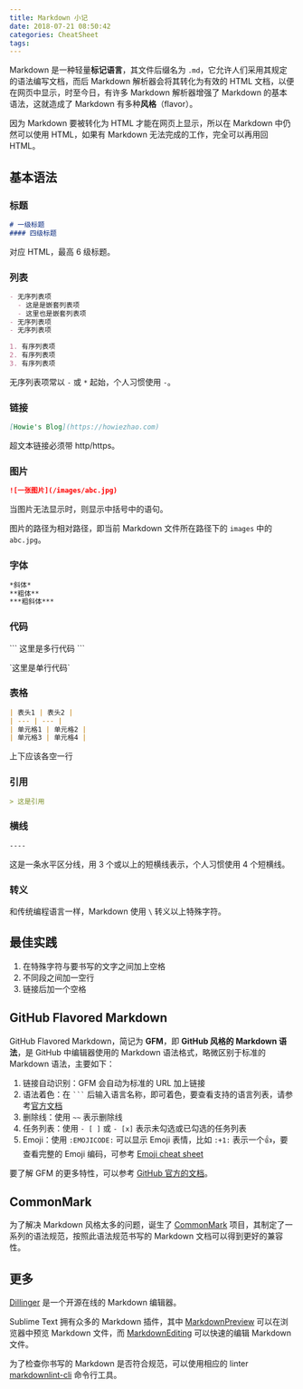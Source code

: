 ```yaml
---
title: Markdown 小记
date: 2018-07-21 08:50:42
categories: CheatSheet
tags:
---
```


Markdown 是一种轻量**标记语言**，其文件后缀名为 `.md`，它允许人们采用其规定的语法编写文档，而后 Markdown 解析器会将其转化为有效的 HTML 文档，以便在网页中显示，时至今日，有许多 Markdown 解析器增强了 Markdown 的基本语法，这就造成了 Markdown 有多种**风格**（flavor）。

因为 Markdown 要被转化为 HTML 才能在网页上显示，所以在 Markdown 中仍然可以使用 HTML，如果有 Markdown 无法完成的工作，完全可以再用回 HTML。

## 基本语法

### 标题

```markdown
# 一级标题
#### 四级标题
```

对应 HTML，最高 6 级标题。

### 列表

```markdown
- 无序列表项
  - 这是是嵌套列表项
  - 这里也是嵌套列表项
- 无序列表项
- 无序列表项

1. 有序列表项
2. 有序列表项
3. 有序列表项
```

无序列表项常以 `-` 或 `*` 起始，个人习惯使用 `-`。
<!--more-->
### 链接

```markdown
[Howie's Blog](https://howiezhao.com)
```

超文本链接必须带 http/https。

### 图片

```markdown
![一张图片](/images/abc.jpg)
```

当图片无法显示时，则显示中括号中的语句。

图片的路径为相对路径，即当前 Markdown 文件所在路径下的 `images` 中的 `abc.jpg`。

### 字体

```markdown
*斜体*
**粗体**
***粗斜体***
```

### 代码

\`\`\`
这里是多行代码
\`\`\`

\`这里是单行代码`

### 表格

```markdown
| 表头1 | 表头2 |
| --- | --- |
| 单元格1 | 单元格2 |
| 单元格3 | 单元格4 |
```

上下应该各空一行

### 引用

```markdown
> 这是引用
```

### 横线

```markdown
----
```

这是一条水平区分线，用 3 个或以上的短横线表示，个人习惯使用 4 个短横线。

### 转义

和传统编程语言一样，Markdown 使用 `\` 转义以上特殊字符。

## 最佳实践

1. 在特殊字符与要书写的文字之间加上空格
2. 不同段之间加一空行
3. 链接后加一个空格

## GitHub Flavored Markdown

GitHub Flavored Markdown，简记为 **GFM**，即 **GitHub 风格的 Markdown 语法**，是 GitHub 中编辑器使用的 Markdown 语法格式，略微区别于标准的 Markdown 语法，主要如下：

1. 链接自动识别：GFM 会自动为标准的 URL 加上链接
2. 语法着色：在 <code>```</code> 后输入语言名称，即可着色，要查看支持的语言列表，请参考[官方文档](https://github.com/github/linguist/blob/master/lib/linguist/languages.yml)
3. 删除线：使用 `~~` 表示删除线
4. 任务列表：使用 `- [ ]` 或 `- [x]` 表示未勾选或已勾选的任务列表
5. Emoji：使用 `:EMOJICODE:` 可以显示 Emoji 表情，比如 `:+1:` 表示一个👍，要查看完整的 Emoji 编码，可参考 [Emoji cheat sheet](https://www.webpagefx.com/tools/emoji-cheat-sheet/)

要了解 GFM 的更多特性，可以参考 [GitHub 官方的文档](https://docs.github.com/cn/get-started/writing-on-github)。

## CommonMark

为了解决 Markdown 风格太多的问题，诞生了 [CommonMark](https://commonmark.org/) 项目，其制定了一系列的语法规范，按照此语法规范书写的 Markdown 文档可以得到更好的兼容性。

## 更多

[Dillinger](https://dillinger.io/) 是一个开源在线的 Markdown 编辑器。

Sublime Text 拥有众多的 Markdown 插件，其中 [Markdown​Preview](https://packagecontrol.io/packages/MarkdownPreview) 可以在浏览器中预览 Markdown 文件，而 [Markdown​Editing](https://packagecontrol.io/packages/MarkdownEditing) 可以快速的编辑 Markdown 文件。

为了检查你书写的 Markdown 是否符合规范，可以使用相应的 linter [markdownlint-cli](https://github.com/igorshubovych/markdownlint-cli) 命令行工具。
